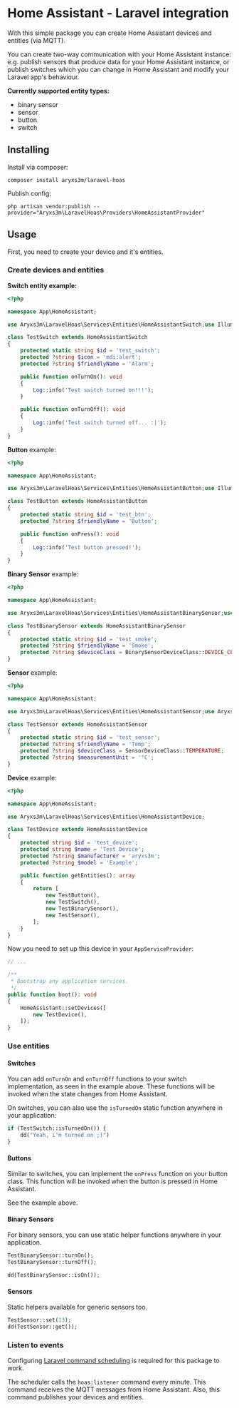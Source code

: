 # Home Assistant - Laravel integration

With this simple package you can create Home Assistant devices and entities (via MQTT).

You can create two-way communication with your Home Assistant instance: e.g. publish sensors that produce data for
your Home Assistant instance, or publish switches which you can change in Home Assistant and modify your Laravel app's
behaviour.

**Currently supported entity types:**

- binary sensor
- sensor
- button
- switch

## Installing

Install via composer:

```shell
composer install aryxs3m/laravel-hoas
```

Publish config:

```shell
php artisan vendor:publish --provider="Aryxs3m\LaravelHoas\Providers\HomeAssistantProvider"
```

## Usage

First, you need to create your device and it's entities.

### Create devices and entities

**Switch entity example:**

```php
<?php

namespace App\HomeAssistant;

use Aryxs3m\LaravelHoas\Services\Entities\HomeAssistantSwitch;use Illuminate\Support\Facades\Log;

class TestSwitch extends HomeAssistantSwitch
{
    protected static string $id = 'test_switch';
    protected ?string $icon = 'mdi:alert';
    protected ?string $friendlyName = 'Alarm';

    public function onTurnOn(): void
    {
        Log::info('Test switch turned on!!!');
    }

    public function onTurnOff(): void
    {
        Log::info('Test switch turned off... :|');
    }
}
```

**Button** example:

```php
<?php

namespace App\HomeAssistant;

use Aryxs3m\LaravelHoas\Services\Entities\HomeAssistantButton;use Illuminate\Support\Facades\Log;

class TestButton extends HomeAssistantButton
{
    protected static string $id = 'test_btn';
    protected ?string $friendlyName = 'Button';

    public function onPress(): void
    {
        Log::info('Test button pressed!');
    }
}
```

**Binary Sensor** example:

```php
<?php

namespace App\HomeAssistant;

use Aryxs3m\LaravelHoas\Services\Entities\HomeAssistantBinarySensor;use Aryxs3m\LaravelHoas\Services\Entities\Types\BinarySensorDeviceClass;

class TestBinarySensor extends HomeAssistantBinarySensor
{
    protected static string $id = 'test_smoke';
    protected ?string $friendlyName = 'Smoke';
    protected ?string $deviceClass = BinarySensorDeviceClass::DEVICE_CLASS_SMOKE;
}
```

**Sensor** example:

```php
<?php

namespace App\HomeAssistant;

use Aryxs3m\LaravelHoas\Services\Entities\HomeAssistantSensor;use Aryxs3m\LaravelHoas\Services\Entities\Types\SensorDeviceClass;

class TestSensor extends HomeAssistantSensor
{
    protected static string $id = 'test_sensor';
    protected ?string $friendlyName = 'Temp';
    protected ?string $deviceClass = SensorDeviceClass::TEMPERATURE;
    protected ?string $measurementUnit = '°C';
}
```

**Device** example:

```php
<?php

namespace App\HomeAssistant;

use Aryxs3m\LaravelHoas\Services\Entities\HomeAssistantDevice;

class TestDevice extends HomeAssistantDevice
{
    protected string $id = 'test_device';
    protected string $name = 'Test Device';
    protected ?string $manufacturer = 'aryxs3m';
    protected ?string $model = 'Example';

    public function getEntities(): array
    {
        return [
            new TestButton(),
            new TestSwitch(),
            new TestBinarySensor(),
            new TestSensor(),
        ];
    }
}
```

Now you need to set up this device in your `AppServiceProvider`:

```php
// ...

/**
 * Bootstrap any application services.
 */
public function boot(): void
{
    HomeAssistant::setDevices([
        new TestDevice(),
    ]);
}
```

### Use entities

#### Switches

You can add `onTurnOn` and `onTurnOff` functions to your switch implementation, as seen in the example above.
These functions will be invoked when the state changes from Home Assistant.

On switches, you can also use the `isTurnedOn` static function anywhere in your application:

```php
if (TestSwitch::isTurnedOn()) {
    dd("Yeah, i'm turned on ;)")
}
```

#### Buttons

Similar to switches, you can implement the `onPress` function on your button class. This function will be invoked when
the button is pressed in Home Assistant.

See the example above.

#### Binary Sensors

For binary sensors, you can use static helper functions anywhere in your application.

```php
TestBinarySensor::turnOn();
TestBinarySensor::turnOff();

dd(TestBinarySensor::isOn());
```

#### Sensors

Static helpers available for generic sensors too.

```php
TestSensor::set(13);
dd(TestSensor::get());
```

### Listen to events

Configuring [Laravel command scheduling](https://laravel.com/docs/10.x/scheduling) is required for this package to work.

The scheduler calls the `hoas:listener` command every minute. This command receives the MQTT messages from Home
Assistant. Also, this command publishes your devices and entities.
